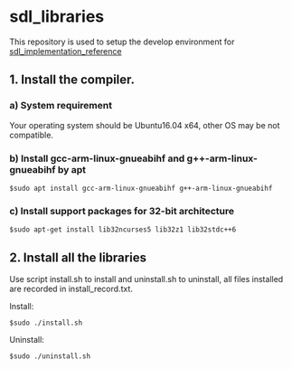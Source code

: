 # sdl_libraries

This repository is used to setup the develop environment for [sdl_implementation_reference](https://github.com/luwanjia/sdl_implementation_reference.git)

## 1. Install the compiler.

### a) System requirement
Your operating system should be Ubuntu16.04 x64, other OS may be not compatible.

### b) Install gcc-arm-linux-gnueabihf and g++-arm-linux-gnueabihf by apt
```shell
$sudo apt install gcc-arm-linux-gnueabihf g++-arm-linux-gnueabihf
```
### c) Install support packages for 32-bit architecture
```shell
$sudo apt-get install lib32ncurses5 lib32z1 lib32stdc++6
```
## 2. Install all the libraries
Use script install.sh to install and uninstall.sh to uninstall, all files installed are recorded in install_record.txt.

Install:
```shell
$sudo ./install.sh
```

Uninstall:
```shell
$sudo ./uninstall.sh
```
